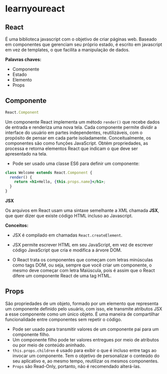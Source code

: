 # learnyoureact

## React 

É uma biblioteca javascript com o objetivo de criar páginas web. Baseado em componentes que gerenciam seu próprio estado, é
escrito em javascript em vez de templates, o que facilita a manipulação de dados.

**Palavras chaves:**

- Componente
- Estado
- Elemento
- Props

## Componente

```jsx
React.Component
```

Um componente React implementa um método `render()` que recebe dados de entrada e renderiza uma nova tela.
Cada componente permite dividir a interface do usuário em partes independentes, reutilizáveis, com o propósito de pensar em cada
parte isoladamente. Conceitualmente, os componentes são como funções JavaScript. Obtém propriedades, as processa e retorna
elementos React que indicam o que deve ser apresentado na tela.

- Pode ser usado uma classe ES6 para definir um componente:

```jsx
class Welcome extends React.Component {
  render() {
    return <h1>Hello, {this.props.name}</h1>;
  }
}
```

**JSX**

Os arquivos em React usam uma sintaxe semelhante a XML chamada **JSX**, que quer dizer que existe código HTML incluso ao
Javascript.

**Conceitos:**

- JSX é compilado em chamadas `React.createElement`.

- JSX permite escrever HTML em seu JavaScript, em vez de escrever código JavaScript que cria e modifica a árvore DOM.

- O React trata os componentes que começam com letras minúsculas como tags DOM, ou seja, sempre que você criar um componente, o
mesmo deve começar com letra Maiúscula, pois é assim que o React difere um componente React de uma tag HTML.

## Props

São propriedades de um objeto, formado por um elemento que representa um componente definido pelo usuário, com isso, ele
transmite atributos JSX a esse componente como um único objeto. É uma maneira de compartilhar funcionalidade entre componentes
sem repetir o código.

- Pode ser usado para transmitir valores de um componente pai para um componente filho.
- Um componente filho pode ter valores entregues por meio de atributos ou por meio de conteúdo aninhado.
- `this.props.children` é usado para exibir o que é incluso entre tags ao invocar um componente. Tem o objetivo de personalizar
o conteúdo do seu aplicativo e, ao mesmo tempo, reutilizar os mesmos componentes.
- `Props` são Read-Only, portanto, não é recomendado alterá-las.
